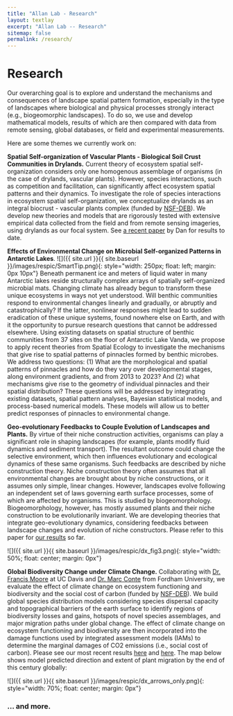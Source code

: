 ```yaml
---
title: "Allan Lab - Research"
layout: textlay
excerpt: "Allan Lab -- Research"
sitemap: false
permalink: /research/
---
```


# Research

Our overarching goal is to explore and understand the mechanisms and consequences of landscape spatial pattern formation, especially in the type of landscapes where biological and physical processes strongly interact (e.g., biogeomorphic landscapes). To do so, we use and develop mathematical models, results of which are then compared with data from remote sensing, global databases, or field and experimental measurements.

Here are some themes we currently work on:

**Spatial Self-organization of Vascular Plants - Biological Soil Crust Communities in Drylands.** Current theory of ecosystem spatial self-organization considers only one homogenous assemblage of organisms (in the case of drylands, vascular plants). However, species interactions, such as competition and facilitation, can significantly affect ecosystem spatial patterns and their dynamics. To investigate the role of species interactions in ecosystem spatial self-organization, we conceptualize drylands as an integral biocrust - vascular plants complex (funded by [NSF-DEB](https://www.nsf.gov/div/index.jsp?div=DEB)). We develop new theories and models that are rigorously tested with extensive empirical data collected from the field and from remote sensing imageries, using drylands as our focal system. See [a recent paper](https://link.springer.com/article/10.1007/s10021-023-00898-2) by Dan for results to date.


**Effects of Environmental Change on Microbial Self-organized Patterns in Antarctic Lakes**.
![]({{ site.url }}{{ site.baseurl }}/images/respic/SmartTip.png){: style="width: 250px; float: left; margin: 0px  10px"}
Beneath permanent ice and meters of liquid water in many Antarctic lakes reside structurally complex arrays of spatially self-organized microbial mats. Changing climate has already begun to transform these unique ecosystems in ways not yet understood. Will benthic communities respond to environmental changes linearly and gradually, or abruptly and catastrophically? If the latter, nonlinear responses might lead to sudden eradication of these unique systems, found nowhere else on Earth, and with it the opportunity to pursue research questions that cannot be addressed elsewhere. Using existing datasets on spatial structure of benthic communities from 37 sites on the floor of Antarctic Lake Vanda, we propose to apply recent theories from Spatial Ecology to investigate the mechanisms that give rise to spatial patterns of pinnacles formed by benthic microbes. We address two questions: (1) What are the morphological and spatial patterns of pinnacles and how do they vary over developmental stages, along environment gradients, and from 2013 to 2023? And (2) what mechanisms give rise to the geometry of individual pinnacles and their spatial distribution? These questions will be addressed by integrating existing datasets, spatial pattern analyses, Bayesian statistical models, and process-based numerical models. These models will allow us to better predict responses of pinnacles to environmental change.

**Geo-evolutionary Feedbacks to Couple Evolution of Landscapes and Plants.**
By virtue of their niche construction activities, organisms can play a significant role in shaping landscapes (for example, plants modify fluid dynamics and sediment transport). The resultant outcome could change the selective environment, which then influences evolutionary and ecological dynamics of these same organisms. Such feedbacks are described by niche construction theory. Niche construction theory often assumes that all environmental changes are brought about by niche constructions, or it assumes only simple, linear changes. However, landscapes evolve following an independent set of laws governing earth surface processes, some of which are affected by organisms. This is studied by biogeomorphology. Biogeomorphology, however, has mostly assumed plants and their niche construction to be evolutionarily invariant. We are developing theories that integrate geo-evolutionary dynamics, considering feedbacks between landscape changes and evolution of niche constructors. Please refer to this paper for [our results](https://www.journals.uchicago.edu/doi/full/10.1086/719425) so far.

![]({{ site.url }}{{ site.baseurl }}/images/respic/dx_fig3.png){: style="width: 50%; float: center; margin: 0px"}


**Global Biodiversity Change under Climate Change.**
Collaborating with [Dr. Francis Moore](https://franmoore.faculty.ucdavis.edu) at UC Davis and [Dr. Marc Conte](https://marcnconte.ace.fordham.edu) from Fordham University, we evaluate the effect of climate change on ecosystem functioning and biodiversity and the social cost of carbon (funded by [NSF-DEB](https://www.nsf.gov/div/index.jsp?div=DEB)). We build global species distribution models considering species dispersal capacity and topographical barriers of the earth surface to identify regions of biodiversity losses and gains, hotspots of novel species assemblages, and major migration paths under global change. The effect of climate change on ecosystem functioning and biodiversity are then incorporated into the damage functions used by integrated assessment models (IAMs) to determine the marginal damages of CO2 emissions (i.e., social cost of carbon). Please see our most recent results [here](https://www.journals.uchicago.edu/doi/10.1086/716662) and [here](https://www.nature.com/articles/s41586-023-06769-z). The map below shows model predicted direction and extent of plant migration by the end of this century globally:

![]({{ site.url }}{{ site.baseurl }}/images/respic/dx_arrows_only.png){: style="width: 70%; float: center; margin: 0px"}

### ... and more.
